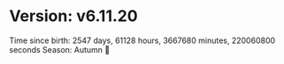 # Version: v6.11.20
Time since birth: 2547 days, 61128 hours, 3667680 minutes, 220060800 seconds
Season: Autumn 🍁
